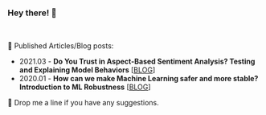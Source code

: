 ### Hey there! 👋

<br>

:pencil: Published Articles/Blog posts:
- 2021.03 - **Do You Trust in Aspect-Based Sentiment Analysis? Testing and Explaining Model Behaviors**
[[BLOG](https://rafalrolczynski.com/2021/03/07/aspect-based-sentiment-analysis/)]
- 2020.01 - **How can we make Machine Learning safer and more stable? Introduction to ML Robustness**
[[BLOG](https://rafalrolczynski.com/2020/01/23/introduction-to-ml-robustness/)]

🌱 Drop me a line if you have any suggestions.
